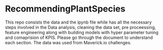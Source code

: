 # RecommendingPlantSpecies
This repo consists the data and the ipynb file while has all the necessary steps involved in the Data analysis, cleaning the data set, pre proceessing, feature engineering along with building models with hyper parameter tuning and comaprision of KPIS.
Please go through the document to understand each section.
The data was used from Maverick.io challenges.
